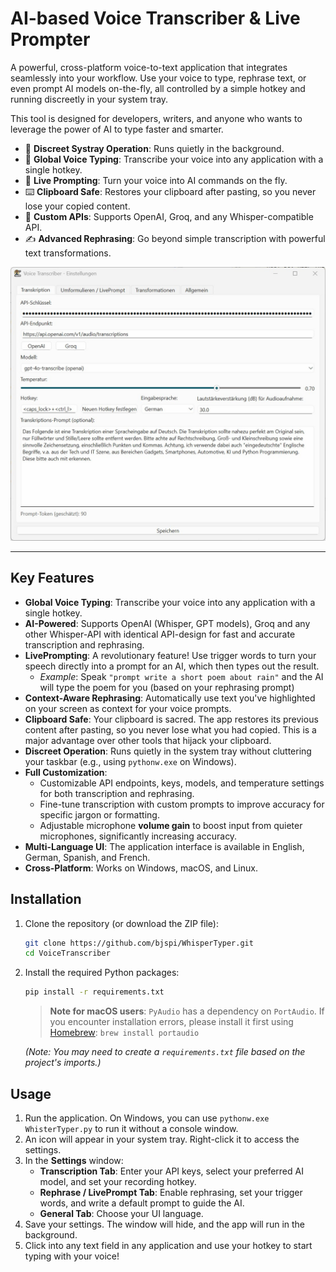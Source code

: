 # AI-based Voice Transcriber & Live Prompter

A powerful, cross-platform voice-to-text application that integrates seamlessly into your workflow. 
Use your voice to type, rephrase text, or even prompt AI models on-the-fly, all controlled by a simple hotkey and running discreetly in your system tray.

This tool is designed for developers, writers, and anyone who wants to leverage the power of AI to type faster and smarter.

- 🤫 **Discreet Systray Operation**: Runs quietly in the background.
- 🎤 **Global Voice Typing**: Transcribe your voice into any application with a single hotkey.
- 🚀 **Live Prompting**: Turn your voice into AI commands on the fly.
- ⌨️ **Clipboard Safe**: Restores your clipboard after pasting, so you never lose your copied content.
- 🔧 **Custom APIs**: Supports OpenAI, Groq, and any Whisper-compatible API.
- ✍️ **Advanced Rephrasing**: Go beyond simple transcription with powerful text transformations.

![App Screenshot](https://github.com/bjspi/WhisperTyper/blob/main/screenshot.jpg)

---

## Key Features

-   **Global Voice Typing**: Transcribe your voice into any application with a single hotkey.
-   **AI-Powered**: Supports OpenAI (Whisper, GPT models), Groq and any other Whisper-API with identical API-design for fast and accurate transcription and rephrasing.
-   **LivePrompting**: A revolutionary feature! Use trigger words to turn your speech directly into a prompt for an AI, which then types out the result.
    -   *Example*: Speak `"prompt write a short poem about rain"` and the AI will type the poem for you (based on your rephrasing prompt)
-   **Context-Aware Rephrasing**: Automatically use text you've highlighted on your screen as context for your voice prompts.
-   **Clipboard Safe**: Your clipboard is sacred. The app restores its previous content after pasting, so you never lose what you had copied. This is a major advantage over other tools that hijack your clipboard.
-   **Discreet Operation**: Runs quietly in the system tray without cluttering your taskbar (e.g., using `pythonw.exe` on Windows).
-   **Full Customization**:
    -   Customizable API endpoints, keys, models, and temperature settings for both transcription and rephrasing.
    -   Fine-tune transcription with custom prompts to improve accuracy for specific jargon or formatting.
    -   Adjustable microphone **volume gain** to boost input from quieter microphones, significantly increasing accuracy.
-   **Multi-Language UI**: The application interface is available in English, German, Spanish, and French.
-   **Cross-Platform**: Works on Windows, macOS, and Linux.

## Installation

1.  Clone the repository (or download the ZIP file):
    ```bash
    git clone https://github.com/bjspi/WhisperTyper.git
    cd VoiceTranscriber
    ```
2.  Install the required Python packages:
    ```bash
    pip install -r requirements.txt
    ```
    > **Note for macOS users**: `PyAudio` has a dependency on `PortAudio`. If you encounter installation errors, please install it first using [Homebrew](https://brew.sh/):
    > `brew install portaudio`

    *(Note: You may need to create a `requirements.txt` file based on the project's imports.)*

## Usage

1.  Run the application. On Windows, you can use `pythonw.exe WhisterTyper.py` to run it without a console window.
2.  An icon will appear in your system tray. Right-click it to access the settings.
3.  In the **Settings** window:
    -   **Transcription Tab**: Enter your API keys, select your preferred AI model, and set your recording hotkey.
    -   **Rephrase / LivePrompt Tab**: Enable rephrasing, set your trigger words, and write a default prompt to guide the AI.
    -   **General Tab**: Choose your UI language.
4.  Save your settings. The window will hide, and the app will run in the background.
5.  Click into any text field in any application and use your hotkey to start typing with your voice!
